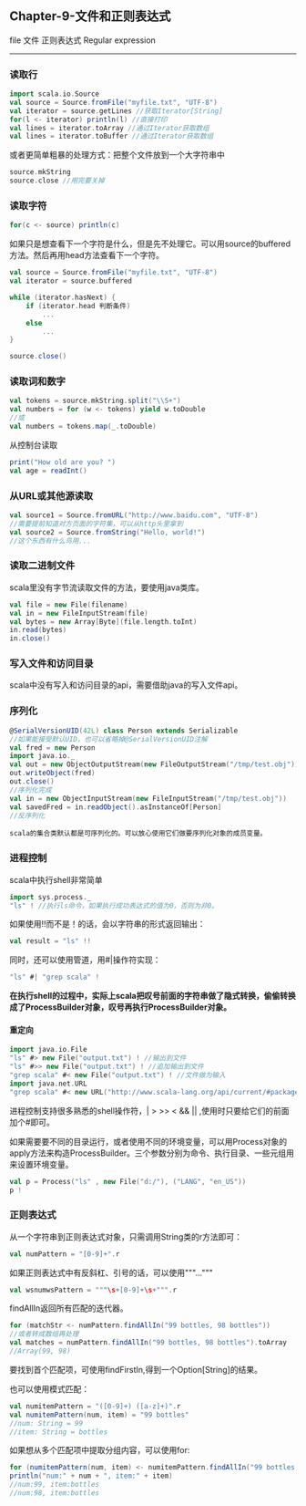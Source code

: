 ﻿## Chapter-9-文件和正则表达式

file 文件 正则表达式 Regular expression

---

### 读取行
```scala
import scala.io.Source
val source = Source.fromFile("myfile.txt", "UTF-8")
val iterator = source.getLines //获取Iterator[String]
for(l <- iterator) println(l) //直接打印
val lines = iterator.toArray //通过Iterator获取数组
val lines = iterator.toBuffer //通过Iterator获取数组
```
或者更简单粗暴的处理方式：把整个文件放到一个大字符串中
```scala
source.mkString
source.close //用完要关掉
```
### 读取字符
```scala
for(c <- source) println(c)
```
如果只是想查看下一个字符是什么，但是先不处理它。可以用source的buffered方法。然后再用head方法查看下一个字符。
```scala
val source = Source.fromFile("myfile.txt", "UTF-8")
val iterator = source.buffered

while (iterator.hasNext) {
    if (iterator.head 判断条件) 
        ...
    else
        ...
}

source.close()
```
### 读取词和数字
```scala
val tokens = source.mkString.split("\\S+")
val numbers = for (w <- tokens) yield w.toDouble
//或
val numbers = tokens.map(_.toDouble)
```
从控制台读取
```scala
print("How old are you? ")
val age = readInt()
```

### 从URL或其他源读取
```scala
val source1 = Source.fromURL("http://www.baidu.com", "UTF-8")
//需要提前知道对方页面的字符集，可以从http头里拿到
val source2 = Source.fromString("Hello, world!")
//这个东西有什么鸟用...
```
### 读取二进制文件
scala里没有字节流读取文件的方法，要使用java类库。
```scala
val file = new File(filename)
val in = new FileInputStream(file)
val bytes = new Array[Byte](file.length.toInt)
in.read(bytes)
in.close()
```
### 写入文件和访问目录
scala中没有写入和访问目录的api，需要借助java的写入文件api。

### 序列化
```scala
@SerialVersionUID(42L) class Person extends Serializable
//如果能接受默认UID，也可以省略掉@SerialVersionUID注解
val fred = new Person
import java.io._
val out = new ObjectOutputStream(new FileOutputStream("/tmp/test.obj"))
out.writeObject(fred)
out.close()
//序列化完成
val in = new ObjectInputStream(new FileInputStream("/tmp/test.obj"))
val savedFred = in.readObject().asInstanceOf[Person]
//反序列化
```
    scala的集合类默认都是可序列化的。可以放心使用它们做要序列化对象的成员变量。

### 进程控制
scala中执行shell非常简单
```scala
import sys.process._
"ls" ! //执行ls命令，如果执行成功表达式的值为0，否则为非0。
```
如果使用!!而不是！的话，会以字符串的形式返回输出：
```scala
val result = "ls" !!
```
同时，还可以使用管道，用#|操作符实现：
```scala
"ls" #| "grep scala" ! 
```
**在执行shell的过程中，实际上scala把叹号前面的字符串做了隐式转换，偷偷转换成了ProcessBuilder对象，叹号再执行ProcessBuilder对象。**

#### 重定向
```scala
import java.io.File
"ls" #> new File("output.txt") ! //输出到文件
"ls" #>> new File("output.txt") ! //追加输出到文件
"grep scala" #< new File("output.txt") ! //文件做为输入
import java.net.URL 
"grep scala" #< new URL("http://www.scala-lang.org/api/current/#package") ! //url做为输入
```
进程控制支持很多熟悉的shell操作符，| > >> < && || ,使用时只要给它们的前面加个#即可。

如果需要要不同的目录运行，或者使用不同的环境变量，可以用Process对象的apply方法来构造ProcessBuilder。三个参数分别为命令、执行目录、一些元组用来设置环境变量。
```scala
val p = Process("ls" , new File("d:/"), ("LANG", "en_US"))
p !
```
### 正则表达式
从一个字符串到正则表达式对象，只需调用String类的r方法即可：
```scala 
val numPattern = "[0-9]+".r
```
如果正则表达式中有反斜杠、引号的话，可以使用"""..."""
```scala
val wsnumwsPattern = """\s+[0-9]+\s+""".r
```
findAllIn返回所有匹配的迭代器。
```scala
for (matchStr <- numPattern.findAllIn("99 bottles, 98 bottles"))
//或者转成数组再处理
val matches = numPattern.findAllIn("99 bottles, 98 bottles").toArray
//Array(99, 98)
```
要找到首个匹配项，可使用findFirstIn,得到一个Option[String]的结果。

也可以使用模式匹配：
```scala
val numitemPattern = "([0-9]+) ([a-z]+)".r
val numitemPattern(num, item) = "99 bottles"
//num: String = 99
//item: String = bottles
```
如果想从多个匹配项中提取分组内容，可以使用for:
```scala
for (numitemPattern(num, item) <- numitemPattern.findAllIn("99 bottles, 98 bottles"))
println("num:" + num + ", item:" + item)
//num:99, item:bottles
//num:98, item:bottles
```